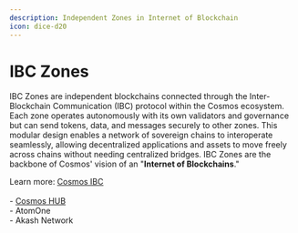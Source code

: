 ```yaml
---
description: Independent Zones in Internet of Blockchain
icon: dice-d20
---
```


# IBC Zones

IBC Zones are independent blockchains connected through the Inter-Blockchain Communication (IBC) protocol within the Cosmos ecosystem. Each zone operates autonomously with its own validators and governance but can send tokens, data, and messages securely to other zones. This modular design enables a network of sovereign chains to interoperate seamlessly, allowing decentralized applications and assets to move freely across chains without needing centralized bridges. IBC Zones are the backbone of Cosmos' vision of an "**Internet of Blockchains**."

Learn more: [Cosmos IBC](what-is-the-interchain/ibc.md)\
\
\- [Cosmos HUB](introduction-to-cosmos/atom-token.md) \
\- AtomOne\
\- Akash Network
